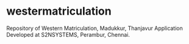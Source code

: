 # westermatriculation
Repository of Western Matriculation, Madukkur, Thanjavur
Application Developed at S2NSYSTEMS, Perambur, Chennai.
